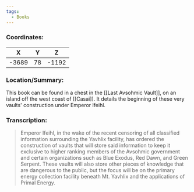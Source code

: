 ```yaml
---
tags:
  - Books
---
```


### Coordinates:
| **X** | **Y**| **Z** |
|:-----:|:----:|:-----:|
|-3689  |78   |-1192  |

### Location/Summary:
This book can be found in a chest in the [[Last Avsohmic Vault]], on an island off the west coast of [[Casai]]. It details the beginning of these very vaults' construction under Emperor Ifeihl.

### Transcription:
> Emperor Ifeihl, in the wake of the recent censoring of all classified information surrounding the Yavhlix facility, has ordered the construction of vaults that will store said information to keep it exclusive to higher ranking members of the Avsohmic government and certain organizations such as Blue Exodus, Red Dawn, and Green Serpent. These vaults will also store other pieces of knowledge that are dangerous to the public, but the focus will be on the primary energy collection facility beneath Mt. Yavhlix and the applications of Primal Energy.
